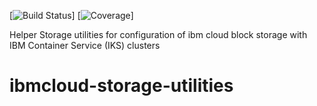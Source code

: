 [![Build Status](https://travis-ci.com/IBM/ibmcloud-storage-utilities.svg?branch=master)]
[![Coverage](https://pages.github.ibm.com/alchemy-containers/armada-storage-block-plugin/coverage/master/badge.svg)]

Helper Storage utilities for configuration of ibm cloud block storage with IBM Container Service (IKS) clusters
# ibmcloud-storage-utilities

